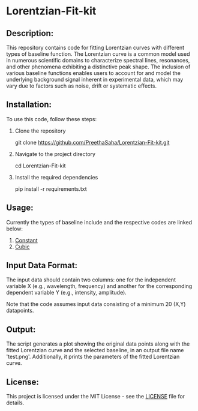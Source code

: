 # Lorentzian-Fit-kit

## Description:

This repository contains code for fitting Lorentzian curves with different types of baseline function. 
The Lorentzian curve is a common model used in numerous scientific domains to characterize spectral lines, resonances, and other phenomena exhibiting a distinctive peak shape. The inclusion of various baseline functions enables users to account for and model the underlying background signal inherent in experimental data, which may vary due to factors such as noise, drift or systematic effects.

 

## Installation:
To use this code, follow these steps:

1. Clone the repository

   git clone https://github.com/PreethaSaha/Lorentzian-Fit-kit.git

3. Navigate to the project directory

   cd Lorentzian-Fit-kit

5. Install the required dependencies

   pip install -r requirements.txt

## Usage:

Currently the types of baseline include and the respective codes are linked below:

1. [Constant](https://github.com/PreethaSaha/Lorentzian-Fit-kit/blob/main/LorentzFit.py) 
2. [Cubic](https://github.com/PreethaSaha/Lorentzian-Fit-kit/blob/main/LorentzFit_cubic.py)

## Input Data Format:

The input data should contain two columns: one for the independent variable X (e.g., wavelength, frequency) and another for the corresponding dependent variable Y (e.g., intensity, amplitude). 

Note that the code assumes input data consisting of a minimum 20 (X,Y) datapoints.

## Output:

The script generates a plot showing the original data points along with the fitted Lorentzian curve and the selected baseline, in an output file name 'test.png'. Additionally, it prints the parameters of the fitted Lorentzian curve.

## License:

This project is licensed under the MIT License - see the [LICENSE](https://github.com/PreethaSaha/Lorentzian-Fit-kit/blob/main/LICENSE) file for details.



